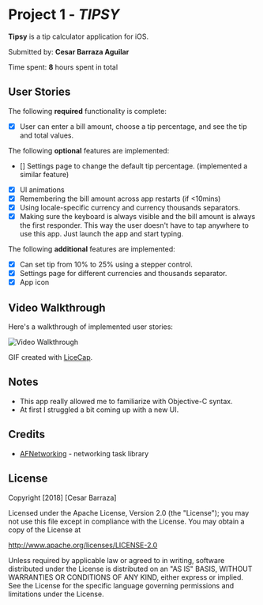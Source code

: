 # Project 1 - *TIPSY*

**Tipsy** is a tip calculator application for iOS.

Submitted by: **Cesar Barraza Aguilar**

Time spent: **8** hours spent in total

## User Stories

The following **required** functionality is complete:

* [X] User can enter a bill amount, choose a tip percentage, and see the tip and total values.

The following **optional** features are implemented:
* [] Settings page to change the default tip percentage. (implemented a similar feature)
* [X] UI animations
* [X] Remembering the bill amount across app restarts (if <10mins)
* [X] Using locale-specific currency and currency thousands separators.
* [X] Making sure the keyboard is always visible and the bill amount is always the first responder. This way the user doesn't have to tap anywhere to use this app. Just launch the app and start typing.

The following **additional** features are implemented:

* [X] Can set tip from 10% to 25% using a stepper control.
* [X] Settings page for different currencies and thousands separator.
* [X] App icon

## Video Walkthrough

Here's a walkthrough of implemented user stories:

<img src='https://i.imgur.com/Sc7MEoh.gif' title='Video Walkthrough' width='' alt='Video Walkthrough' />

GIF created with [LiceCap](http://www.cockos.com/licecap/).

## Notes

- This app really allowed me to familiarize with Objective-C syntax.
- At first I struggled a bit coming up with a new UI.

## Credits

- [AFNetworking](https://github.com/AFNetworking/AFNetworking) - networking task library

## License

Copyright [2018] [Cesar Barraza]

Licensed under the Apache License, Version 2.0 (the "License");
you may not use this file except in compliance with the License.
You may obtain a copy of the License at

http://www.apache.org/licenses/LICENSE-2.0

Unless required by applicable law or agreed to in writing, software
distributed under the License is distributed on an "AS IS" BASIS,
WITHOUT WARRANTIES OR CONDITIONS OF ANY KIND, either express or implied.
See the License for the specific language governing permissions and
limitations under the License.
